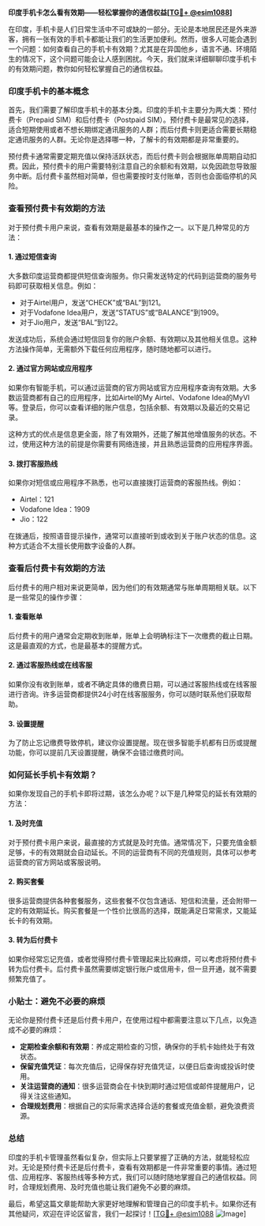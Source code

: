 **印度手机卡怎么看有效期——轻松掌握你的通信权益[[TG💪+ @esim1088](https://t.me/s/esim1088)]**

在印度，手机卡是人们日常生活中不可或缺的一部分。无论是本地居民还是外来游客，拥有一张有效的手机卡都能让我们的生活更加便利。然而，很多人可能会遇到一个问题：如何查看自己的手机卡有效期？尤其是在异国他乡，语言不通、环境陌生的情况下，这个问题可能会让人感到困扰。今天，我们就来详细聊聊印度手机卡的有效期问题，教你如何轻松掌握自己的通信权益。

### 印度手机卡的基本概念

首先，我们需要了解印度手机卡的基本分类。印度的手机卡主要分为两大类：预付费卡（Prepaid SIM）和后付费卡（Postpaid SIM）。预付费卡是最常见的选择，适合短期使用或者不想长期绑定通讯服务的人群；而后付费卡则更适合需要长期稳定通讯服务的人群。无论你是选择哪一种，了解卡的有效期都是非常重要的。

预付费卡通常需要定期充值以保持活跃状态，而后付费卡则会根据账单周期自动扣费。因此，预付费卡的用户需要特别注意自己的余额和有效期，以免因疏忽导致服务中断。后付费卡虽然相对简单，但也需要按时支付账单，否则也会面临停机的风险。

### 查看预付费卡有效期的方法

对于预付费卡用户来说，查看有效期是最基本的操作之一。以下是几种常见的方法：

#### 1. **通过短信查询**
   大多数印度运营商都提供短信查询服务。你只需发送特定的代码到运营商的服务号码即可获取相关信息。例如：
   - 对于Airtel用户，发送“CHECK”或“BAL”到121。
   - 对于Vodafone Idea用户，发送“STATUS”或“BALANCE”到1909。
   - 对于Jio用户，发送“BAL”到122。

   发送成功后，系统会通过短信回复你的账户余额、有效期以及其他相关信息。这种方法操作简单，无需额外下载任何应用程序，随时随地都可以进行。

#### 2. **通过官方网站或应用程序**
   如果你有智能手机，可以通过运营商的官方网站或官方应用程序查询有效期。大多数运营商都有自己的应用程序，比如Airtel的My Airtel、Vodafone Idea的MyVI等。登录后，你可以查看详细的账户信息，包括余额、有效期以及最近的交易记录。

   这种方式的优点是信息更全面，除了有效期外，还能了解其他增值服务的状态。不过，使用这种方法的前提是你需要有网络连接，并且熟悉运营商的应用程序界面。

#### 3. **拨打客服热线**
   如果你对短信或应用程序不熟悉，也可以直接拨打运营商的客服热线。例如：
   - Airtel：121
   - Vodafone Idea：1909
   - Jio：122

   在拨通后，按照语音提示操作，通常可以直接听到或收到关于账户状态的信息。这种方式适合不太擅长使用数字设备的人群。

### 查看后付费卡有效期的方法

后付费卡的用户相对来说更简单，因为他们的有效期通常与账单周期相关联。以下是一些常见的操作步骤：

#### 1. **查看账单**
   后付费卡的用户通常会定期收到账单，账单上会明确标注下一次缴费的截止日期。这是最直观的方式，也是最基本的提醒方式。

#### 2. **通过客服热线或在线客服**
   如果你没有收到账单，或者不确定具体的缴费日期，可以通过客服热线或在线客服进行咨询。许多运营商都提供24小时在线客服服务，你可以随时联系他们获取帮助。

#### 3. **设置提醒**
   为了防止忘记缴费导致停机，建议你设置提醒。现在很多智能手机都有日历或提醒功能，你可以提前几天设置提醒，确保不会错过缴费时间。

### 如何延长手机卡有效期？

如果你发现自己的手机卡即将过期，该怎么办呢？以下是几种常见的延长有效期的方法：

#### 1. **及时充值**
   对于预付费卡用户来说，最直接的方式就是及时充值。通常情况下，只要充值金额足够，卡的有效期就会自动延长。不同的运营商有不同的充值规则，具体可以参考运营商的官方网站或客服说明。

#### 2. **购买套餐**
   很多运营商提供各种套餐服务，这些套餐不仅包含通话、短信和流量，还会附带一定的有效期延长。购买套餐是一个性价比很高的选择，既能满足日常需求，又能延长卡的有效期。

#### 3. **转为后付费卡**
   如果你经常忘记充值，或者觉得预付费卡管理起来比较麻烦，可以考虑将预付费卡转为后付费卡。后付费卡虽然需要绑定银行账户或信用卡，但一旦开通，就不需要频繁充值了。

### 小贴士：避免不必要的麻烦

无论你是预付费卡还是后付费卡用户，在使用过程中都需要注意以下几点，以免造成不必要的麻烦：

- **定期检查余额和有效期**：养成定期检查的习惯，确保你的手机卡始终处于有效状态。
- **保留充值凭证**：每次充值后，记得保存好充值凭证，以便日后查询或投诉时使用。
- **关注运营商的通知**：很多运营商会在卡快到期时通过短信或邮件提醒用户，记得关注这些通知。
- **合理规划费用**：根据自己的实际需求选择合适的套餐或充值金额，避免浪费资源。

### 总结

印度的手机卡管理虽然看似复杂，但实际上只要掌握了正确的方法，就能轻松应对。无论是预付费卡还是后付费卡，查看有效期都是一件非常重要的事情。通过短信、应用程序、客服热线等多种方式，我们可以随时随地掌握自己的通信权益。同时，合理规划费用、及时充值也能让我们避免不必要的麻烦。

最后，希望这篇文章能帮助大家更好地理解和管理自己的印度手机卡。如果你还有其他疑问，欢迎在评论区留言，我们一起探讨！[[TG💪+ @esim1088](https://t.me/s/esim1088) ![Image](https://i.postimg.cc/4NQfJmqS/Snipaste-2025-05-13-00-14-12.png)]